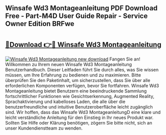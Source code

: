 ## Winsafe Wd3 Montageanleitung PDF Download Free - Part-M4D User Guide Repair - Service Owner Edition BRFwe

# <h2><a href="http://df8g4u.blite.top/?on=Winsafe+Wd3+Montageanleitung">🔗Download 👉🔴 Winsafe Wd3 Montageanleitung</a></h2>

[![Winsafe Wd3 Montageanleitung new download](https://i.imgur.com/lujVjoI.png)](http://df8g4u.blite.top/?on=Winsafe+Wd3+Montageanleitung)
Fangen Sie an! Willkommen zu Ihrem neuen Winsafe Wd3 Montageanleitung Benutzerhandbuch. Dieser Leitfaden führt Sie durch alles, was Sie wissen müssen, um Ihre Erfahrung zu bedienen und zu maximieren. Bitte überprüfen Sie den Paketinhalt, um sicherzustellen, dass Sie über alle erforderlichen Komponenten verfügen, bevor Sie fortfahren. Winsafe Wd3 Montageanleitung bietet Benutzern eine beeindruckende Sammlung fortschrittlicher Funktionen wie Gesichtserkennung, Augmented Reality, Sprachaktivierung und kabelloses Laden, die alle über die benutzerfreundliche und intuitive Benutzeroberfläche leicht zugänglich sind. Wir hoffen, dass das Winsafe Wd3 MontageanleitungD eine klare und leicht verständliche Anleitung für den Einstieg in Ihr neues Produkt war. Sollten Sie Hilfe oder Klärung benötigen, zögern Sie bitte nicht, sich an unser Kundendienstteam zu wenden.
